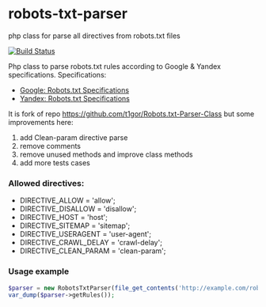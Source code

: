 robots-txt-parser
=================

php class for parse all directives from robots.txt files

[![Build Status](https://travis-ci.org/bopoda/robots-txt-parser.svg?branch=master)](https://travis-ci.org/bopoda/robots-txt-parser)

Php class to parse robots.txt rules according to Google & Yandex specifications. Specifications:
* [Google: Robots.txt Specifications](https://developers.google.com/webmasters/control-crawl-index/docs/robots_txt)
* [Yandex: Robots.txt Specifications](https://help.yandex.com/webmaster/controlling-robot/robots-txt.xml)

It is fork of repo https://github.com/t1gor/Robots.txt-Parser-Class but some improvements here:
<ol>
<li>add Clean-param directive parse</li>
<li>remove comments</li>
<li>remove unused methods and improve class methods</li>
<li>add more tests cases</li>
</ol>


### Allowed directives:
* DIRECTIVE_ALLOW = 'allow';
* DIRECTIVE_DISALLOW = 'disallow';
* DIRECTIVE_HOST = 'host';
* DIRECTIVE_SITEMAP = 'sitemap';
* DIRECTIVE_USERAGENT = 'user-agent';
* DIRECTIVE_CRAWL_DELAY = 'crawl-delay';
* DIRECTIVE_CLEAN_PARAM = 'clean-param';

### Usage example
```php
$parser = new RobotsTxtParser(file_get_contents('http://example.com/robots.txt'));
var_dump($parser->getRules());
```